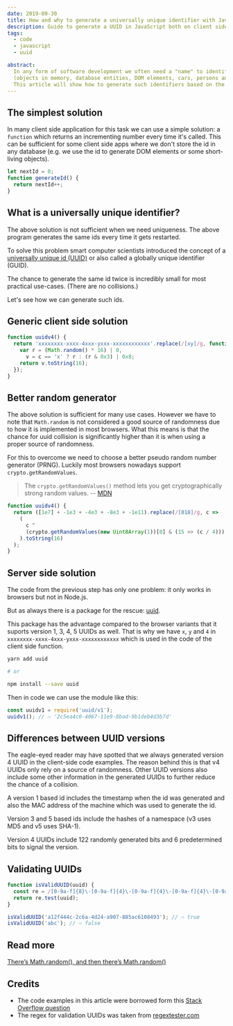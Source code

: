 ```yaml
---
date: 2019-09-30
title: How and why to generate a universally unique identifier with JavaScript
description: Guide to generate a UUID in JavaScript both on client side and on server side
tags:
  - code
  - javascript
  - uuid

abstract:
  In any form of software development we often need a "name" to identify pieces of information
  (objects in memory, database entities, DOM elements, cars, persons and so on).
  This article will show how to generate such identifiers based on the needs, from simplest to more complex solutions.
---
```


## The simplest solution

In many client side application for this task we can use a simple solution: a `function` which returns an incrementing number every time it's called. This can be sufficient for some client side apps where we don't store the id in any database (e.g. we use the id to generate DOM elements or some short-living objects).

```js
let nextId = 0;
function generateId() {
  return nextId++;
}
```

## What is a universally unique identifier?

The above solution is not sufficient when we need uniqueness. The above program generates the same ids every time it gets restarted.

To solve this problem smart computer scientists introduced the concept of a [universally unique id (UUID)](https://en.wikipedia.org/wiki/Universally_unique_identifier) or also called a globally unique identifier (GUID).

The chance to generate the same id twice is incredibly small for most practical use-cases. (There are no collisions.)

Let's see how we can generate such ids.

## Generic client side solution

```js
function uuidv4() {
  return 'xxxxxxxx-xxxx-4xxx-yxxx-xxxxxxxxxxxx'.replace(/[xy]/g, function(c) {
    var r = (Math.random() * 16) | 0,
      v = c == 'x' ? r : (r & 0x3) | 0x8;
    return v.toString(16);
  });
}
```

## Better random generator

The above solution is sufficient for many use cases. However we have to note that `Math.random` is not considered a good source of randomness due to how it is implemented in most browsers. What this means is that the chance for uuid collision is significantly higher than it is when using a proper source of randomness.

For this to overcome we need to choose a better pseudo random number generator (PRNG). Luckily most browsers nowadays support `crypto.getRandomValues`.

> The `crypto.getRandomValues()` method lets you get cryptographically strong random values. -- [MDN](https://developer.mozilla.org/en-US/docs/Web/API/Crypto/getRandomValues)

```js
function uuidv4() {
  return ([1e7] + -1e3 + -4e3 + -8e3 + -1e11).replace(/[018]/g, c =>
    (
      c ^
      (crypto.getRandomValues(new Uint8Array(1))[0] & (15 >> (c / 4)))
    ).toString(16)
  );
}
```

## Server side solution

The code from the previous step has only one problem: it only works in browsers but not in Node.js.

But as always there is a package for the rescue: [uuid](https://www.npmjs.com/package/uuid).

This package has the advantage compared to the browser variants that it suports version 1, 3, 4, 5 UUIDs as well. That is why we have `x`, `y` and `4` in `xxxxxxxx-xxxx-4xxx-yxxx-xxxxxxxxxxxx` which is used in the code of the client side function.

```bash
yarn add uuid

# or

npm install --save uuid
```

Then in code we can use the module like this:

```js
const uuidv1 = require('uuid/v1');
uuidv1(); // ⇨ '2c5ea4c0-4067-11e9-8bad-9b1deb4d3b7d'
```

## Differences between UUID versions

The eagle-eyed reader may have spotted that we always generated version 4 UUID in the client-side code examples. The reason behind this is that v4 UUIDs only rely on a source of randomness. Other UUID versions also include some other information in the generated UUIDs to further reduce the chance of a collision.

A version 1 based id includes the timestamp when the id was generated and also the MAC address of the machine which was used to generate the id.

Version 3 and 5 based ids include the hashes of a namespace (v3 uses MD5 and v5 uses SHA-1).

Version 4 UUIDs include 122 randomly generated bits and 6 predetermined bits to signal the version.

## Validating UUIDs

```js
function isValidUUID(uuid) {
  const re = /[0-9a-f]{8}\-[0-9a-f]{4}\-[0-9a-f]{4}\-[0-9a-f]{4}\-[0-9a-f]{12}/i;
  return re.test(uuid);
}

isValidUUID('a12f444c-2c6a-4d24-a907-885ac6108493'); // ⇨ true
isValidUUID('abc'); // ⇨ false
```

## Read more

[There’s Math.random(), and then there’s Math.random()](https://v8.dev/blog/math-random)

## Credits

- The code examples in this article were borrowed form this [Stack Overflow question](https://stackoverflow.com/questions/105034/create-guid-uuid-in-javascript)
- The regex for validation UUIDs was taken from [regextester.com](https://www.regextester.com/99148)

